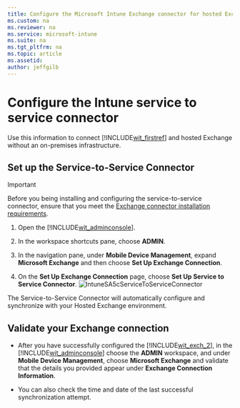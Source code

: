 ```yaml
---
title: Configure the Microsoft Intune Exchange connector for hosted Exchange
ms.custom: na
ms.reviewer: na
ms.service: microsoft-intune
ms.suite: na
ms.tgt_pltfrm: na
ms.topic: article
ms.assetid: 
author: jeffgilb
---
```

# Configure the Intune service to service connector 

Use this information to connect [!INCLUDE[wit_firstref](../includes/wit_firstref_md.md)] and hosted Exchange without an on-premises infrastructure.



## Set up the Service-to-Service Connector
> [!IMPORTANT]
> Before you being installing and configuring the service-to-service connector, ensure that you meet the [Exchange connector installation requirements](Intune-Exchange-connector-requirements.md).

1.  Open the [!INCLUDE[wit_adminconsole](../includes/wit_adminconsole_md.md)].

2.  In the workspace shortcuts pane, choose **ADMIN**.

3.  In the navigation pane, under **Mobile Device Management**, expand **Microsoft Exchange** and then choose **Set Up Exchange Connection**.

4.  On the **Set Up Exchange Connection** page, choose **Set Up Service to Service Connector**.
![IntuneSA5cServiceToServiceConnector](/media/IntuneSA5cServiceToServiceConnector.PNG)

The Service-to-Service Connector will automatically configure and synchronize with your Hosted Exchange environment.

## Validate your Exchange connection

-   After you have successfully configured the [!INCLUDE[wit_exch_2](../includes/wit_exch_2_md.md)], in the [!INCLUDE[wit_adminconsole](../includes/wit_adminconsole_md.md)] choose the **ADMIN** workspace, and under **Mobile Device Management**, choose **Microsoft Exchange** and validate that the details you provided appear under **Exchange Connection Information**.

-   You can also check the time and date of the last successful synchronization attempt.